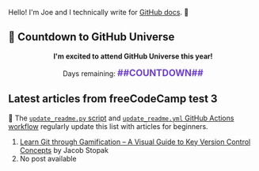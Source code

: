Hello! I'm Joe and I technically write for <a href="https://docs.github.com">GitHub docs</a>. 🔮

## 🚀 Countdown to GitHub Universe

<div align="center">
  <b>I'm excited to attend GitHub Universe this year!</b>
  <p>Days remaining: <span id="countdown" style="font-size:1.3em; color:#6e40c9; font-weight:bold">##COUNTDOWN##</span></p>
</div>

## Latest articles from freeCodeCamp test 3
🤖 The [`update_readme.py` script](./update_readme.py) and [`update_readme.yml` GitHub Actions workflow](.github/workflows/update_readme.yml) regularly update this list with articles for beginners.

1. <a href='https://www.freecodecamp.org/news/learn-git-through-gamification/'>Learn Git through Gamification – A Visual Guide to Key Version Control Concepts</a> by Jacob Stopak
2. No post available
